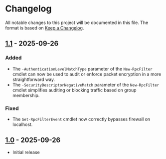 # Changelog

All notable changes to this project will be documented in this file. The format is based on [Keep a Changelog](https://keepachangelog.com/en/1.0.0/).

## [1.1] - 2025-09-26

### Added

- The `-AuthenticationLevelMatchType` parameter of the `New-RpcFilter` cmdlet can now be used to audit or enforce packet encryption in a more straightforward way.
- The `-SecurityDescriptorNegativeMatch` parameter of the `New-RpcFilter` cmdlet simplifies auditing or blocking traffic based on group membership.

### Fixed

- The `Get-RpcFilterEvent` cmdlet now correctly bypasses firewall on localhost.

## [1.0] - 2025-09-26

- Initial release

[Unreleased]: https://github.com/MichaelGrafnetter/RPCFilterManager/compare/v1.1...HEAD
[1.1]: https://github.com/MichaelGrafnetter/RPCFilterManager/compare/v1.0...1.1
[1.0]: https://github.com/MichaelGrafnetter/RPCFilterManager/releases/tag/v1.0
